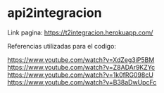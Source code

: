 # api2integracion

Link pagina: https://t2integracion.herokuapp.com/

Referencias utilizadas para el codigo:

https://www.youtube.com/watch?v=XdZeg3iP5BM
https://www.youtube.com/watch?v=Z8ADAr9KZYc
https://www.youtube.com/watch?v=1k0fRG098cU
https://www.youtube.com/watch?v=B38aDwUpcFc
